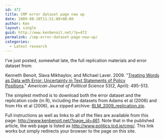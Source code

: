 ```yaml
---
id: 472
title: CMP error dataset page now up
date: 2009-08-28T11:51:08+00:00
author: Ken
layout: single
guid: http://www.kenbenoit.net/?p=472
permalink: /cmp-error-dataset-page-now-up/
categories:
  - Latest research
---
```

I&#8217;ve just posted, somewhat late, the full replication materials and error dataset from:


  Kenneth Benoit, Slava Mikhaylov, and Michael Laver. 2009. "[Treating Words as Data with Error: Uncertainty in Text Statements of Policy Positions](/assets/files/pdfs/blm2009ajps.pdf)." _American Journal of Political Science_ 53(2, April): 495-513.


The simplest method is to download both the error dataset and the replication code (in R), including the datasets from Adams et al (2006) and from Hix et al (2006), as a zipped archive: [BLM\_2009\_replication.zip](/assets/files/BLM_2009_replication.zip).

Full instructions as well as links to all of the files are available from this page: <http://www.kenbenoit.net/?page_id=461>. Note that in the published article, the web page is listed as <http://www.politics.tcd.ie/cmp/>. This link works but simply redirects your browser to the page on this site.
